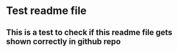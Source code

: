 # Test readme file
## This is a test to check if this readme file gets shown correctly in github repo
